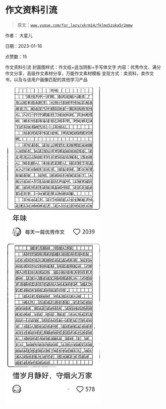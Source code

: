 # 作文资料引流

> 原文：[`www.yuque.com/for_lazy/xkrm14/fklmo5zuka5r2mmw`](https://www.yuque.com/for_lazy/xkrm14/fklmo5zuka5r2mmw)

作者： 大星儿 

日期：2023-01-16 

点赞数：15 

作文资料引流 封面图样式：作文纸+适当阴影+手写体文字 内容：优秀作文、满分作文分享，高级作文素材分享，万能作文素材模板 变现方式：卖资料，卖作文书，以及与该用户画像匹配的其他学习产品 

![](img/a9876329d8f7b49d40c00cad1a2ece3e.png)  

